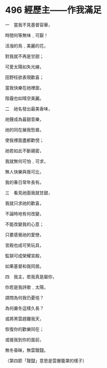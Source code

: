 # 496 經歷主——作我滿足

一　當我不見基督容華，

時間何等無味﹑可厭！

活潑的鳥﹑美麗的花，

對我就不再是甘甜；

可愛太陽如失光線，

田野枉欲表現歡喜；

當我快樂在祂裡面，

陰霾也如晴空美麗。

二　祂名發出最美香味，

祂聲成為最甜音樂，

祂的同在展我愁眉，

使我裡面盡都歡悅；

祂若如此不斷親密，

我就無何可怕﹑可求，

無人快樂與我可比，

我的春日常年長有。

三　看見祂面我就甘甜，

我就只求祂的歡喜，

不論時地有何改變，

不能改變我的心意；

只要感覺祂的愛戀，

宮殿也成可笑玩具，

監獄可成榮耀宮殿，

如果基督和我同居。

四　我主，若我真是屬你，

你若是我詩歌﹑太陽，

請問為何我仍憂悒？

為何嚴冬這樣久長？

或將黑雲趕離我天，

恢復你的歡樂同在；

或接我到你的面前，

無冬昏昧，無雲靉靆。

（第四節「靉靆」意思是雲層籠罩的樣子）

